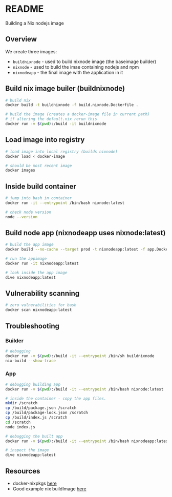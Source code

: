 # README

Building a Nix nodejs image  

## Overview

We create three images:

* `buildnixnode` - used to build nixnode image (the baseimage builder)
* `nixnode` - used to build the imae containing nodejs and npm
* `nixnodeapp` - the final image with the application in it

## Build nix image builer (buildnixnode)

```sh
# build nix
docker build -t buildnixnode -f build.nixnode.Dockerfile .

# build the image (creates a docker-image file in current path)  
# if altering the default.nix rerun this 
docker run -v $(pwd):/build -it buildnixnode     
```

## Load image into registry

```sh
# load image into local registry (builds nixnode)
docker load < docker-image

# should be most recent image
docker images
```

## Inside build container

```sh
# jump into bash in container
docker run -it --entrypoint /bin/bash nixnode:latest 

# check node version
node --version
```

## Build node app (nixnodeapp uses nixnode:latest)

```sh
# build the app image
docker build --no-cache --target prod -t nixnodeapp:latest -f app.Dockerfile .

# run the appimage
docker run -it nixnodeapp:latest  

# look inside the app image
dive nixnodeapp:latest 
```

## Vulnerability scanning

```sh
# zero vulnerabilities for bash
docker scan nixnodeapp:latest 
```

## Troubleshooting

### Builder

```sh
# debugging
docker run -v $(pwd):/build -it --entrypoint /bin/sh buildnixnode  
nix-build --show-trace
```

### App

```sh
# debugging building app
docker run -v $(pwd):/build -it --entrypoint /bin/bash nixnode:latest  

# inside the container - copy the app files.
mkdir /scratch
cp /build/package.json /scratch
cp /build/package-lock.json /scratch
cp /build/index.js /scratch
cd /scratch
node index.js

# debugging the built app
docker run -v $(pwd):/build -it --entrypoint /bin/bash nixnodeapp:latest  

# inspect the image
dive nixnodeapp:latest  
```

## Resources

* docker-nixpkgs [here](https://github.com/nix-community/docker-nixpkgs)
* Good example nix buildImage [here](https://github.com/nix-community/docker-nixpkgs/blob/master/images/devcontainer/default.nix)  
